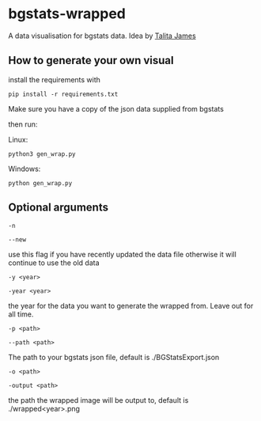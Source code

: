 # bgstats-wrapped

A data visualisation for bgstats data. Idea by [Talita James](https://www.github.com/TalitaJames)

## How to generate your own visual 

install the requirements with

```pip install -r requirements.txt```

Make sure you have a copy of the json data supplied from bgstats

then run: 

Linux: 

```python3 gen_wrap.py```

Windows:

```python gen_wrap.py```

## Optional arguments
```-n```

```--new```

use this flag if you have recently updated the data file otherwise it will continue to use the old data

```-y <year>```

```-year <year>```

the year for the data you want to generate the wrapped from. Leave out for all time.

```-p <path>```

```--path <path>```

The path to your bgstats json file, default is ./BGStatsExport.json

```-o <path>```

```-output <path>```

the path the wrapped image will be output to, default is ./wrapped\<year\>.png

